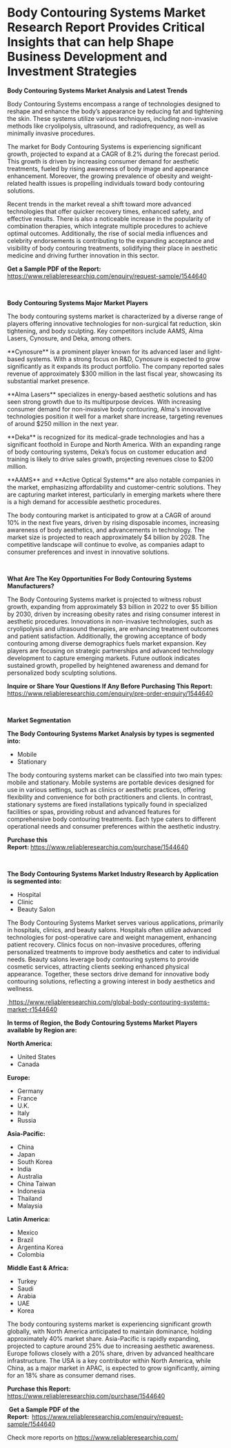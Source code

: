 <p><h1>Body Contouring Systems Market Research Report Provides Critical Insights that can help Shape Business Development and Investment Strategies</h1></p><p><strong>Body Contouring Systems Market Analysis and Latest Trends</strong></p>
<p><p>Body Contouring Systems encompass a range of technologies designed to reshape and enhance the body’s appearance by reducing fat and tightening the skin. These systems utilize various techniques, including non-invasive methods like cryolipolysis, ultrasound, and radiofrequency, as well as minimally invasive procedures.</p><p>The market for Body Contouring Systems is experiencing significant growth, projected to expand at a CAGR of 8.2% during the forecast period. This growth is driven by increasing consumer demand for aesthetic treatments, fueled by rising awareness of body image and appearance enhancement. Moreover, the growing prevalence of obesity and weight-related health issues is propelling individuals toward body contouring solutions.</p><p>Recent trends in the market reveal a shift toward more advanced technologies that offer quicker recovery times, enhanced safety, and effective results. There is also a noticeable increase in the popularity of combination therapies, which integrate multiple procedures to achieve optimal outcomes. Additionally, the rise of social media influences and celebrity endorsements is contributing to the expanding acceptance and visibility of body contouring treatments, solidifying their place in aesthetic medicine and driving further innovation in this sector.</p></p>
<p><strong>Get a Sample PDF of the Report:&nbsp;</strong> <a href="https://www.reliableresearchiq.com/enquiry/request-sample/1544640?utm_campaign=2268&utm_medium=2&utm_source=Github&utm_content=ia&utm_term=03032025&utm_id=body-contouring-systems">https://www.reliableresearchiq.com/enquiry/request-sample/1544640</a></p>
<p>&nbsp;</p>
<p><strong>Body Contouring Systems Major Market Players</strong></p>
<p><p>The body contouring systems market is characterized by a diverse range of players offering innovative technologies for non-surgical fat reduction, skin tightening, and body sculpting. Key competitors include AAMS, Alma Lasers, Cynosure, and Deka, among others.</p><p>**Cynosure** is a prominent player known for its advanced laser and light-based systems. With a strong focus on R&D, Cynosure is expected to grow significantly as it expands its product portfolio. The company reported sales revenue of approximately $300 million in the last fiscal year, showcasing its substantial market presence.</p><p>**Alma Lasers** specializes in energy-based aesthetic solutions and has seen strong growth due to its multipurpose devices. With increasing consumer demand for non-invasive body contouring, Alma's innovative technologies position it well for a market share increase, targeting revenues of around $250 million in the next year.</p><p>**Deka** is recognized for its medical-grade technologies and has a significant foothold in Europe and North America. With an expanding range of body contouring systems, Deka’s focus on customer education and training is likely to drive sales growth, projecting revenues close to $200 million.</p><p>**AAMS** and **Active Optical Systems** are also notable companies in the market, emphasizing affordability and customer-centric solutions. They are capturing market interest, particularly in emerging markets where there is a high demand for accessible aesthetic procedures.</p><p>The body contouring market is anticipated to grow at a CAGR of around 10% in the next five years, driven by rising disposable incomes, increasing awareness of body aesthetics, and advancements in technology. The market size is projected to reach approximately $4 billion by 2028. The competitive landscape will continue to evolve, as companies adapt to consumer preferences and invest in innovative solutions.</p></p>
<p>&nbsp;</p>
<p><strong>What Are The Key Opportunities For Body Contouring Systems Manufacturers?</strong></p>
<p><p>The Body Contouring Systems market is projected to witness robust growth, expanding from approximately $3 billion in 2022 to over $5 billion by 2030, driven by increasing obesity rates and rising consumer interest in aesthetic procedures. Innovations in non-invasive technologies, such as cryolipolysis and ultrasound therapies, are enhancing treatment outcomes and patient satisfaction. Additionally, the growing acceptance of body contouring among diverse demographics fuels market expansion. Key players are focusing on strategic partnerships and advanced technology development to capture emerging markets. Future outlook indicates sustained growth, propelled by heightened awareness and demand for personalized body sculpting solutions.</p></p>
<p><strong>Inquire or Share Your Questions If Any Before Purchasing This Report:</strong> <a href="https://www.reliableresearchiq.com/enquiry/pre-order-enquiry/1544640?utm_campaign=2268&utm_medium=2&utm_source=Github&utm_content=ia&utm_term=03032025&utm_id=body-contouring-systems">https://www.reliableresearchiq.com/enquiry/pre-order-enquiry/1544640</a></p>
<p>&nbsp;</p>
<p><strong>Market Segmentation</strong></p>
<p><strong>The Body Contouring Systems Market Analysis by types is segmented into:</strong></p>
<p><ul><li>Mobile</li><li>Stationary</li></ul></p>
<p><p>The body contouring systems market can be classified into two main types: mobile and stationary. Mobile systems are portable devices designed for use in various settings, such as clinics or aesthetic practices, offering flexibility and convenience for both practitioners and clients. In contrast, stationary systems are fixed installations typically found in specialized facilities or spas, providing robust and advanced features for comprehensive body contouring treatments. Each type caters to different operational needs and consumer preferences within the aesthetic industry.</p></p>
<p><strong>Purchase this Report:&nbsp;</strong><a href="https://www.reliableresearchiq.com/purchase/1544640?utm_campaign=2268&utm_medium=2&utm_source=Github&utm_content=ia&utm_term=03032025&utm_id=body-contouring-systems">https://www.reliableresearchiq.com/purchase/1544640</a></p>
<p>&nbsp;</p>
<p><strong>The Body Contouring Systems Market Industry Research by Application is segmented into:</strong></p>
<p><ul><li>Hospital</li><li>Clinic</li><li>Beauty Salon</li></ul></p>
<p><p>The Body Contouring Systems Market serves various applications, primarily in hospitals, clinics, and beauty salons. Hospitals often utilize advanced technologies for post-operative care and weight management, enhancing patient recovery. Clinics focus on non-invasive procedures, offering personalized treatments to improve body aesthetics and cater to individual needs. Beauty salons leverage body contouring systems to provide cosmetic services, attracting clients seeking enhanced physical appearance. Together, these sectors drive demand for innovative body contouring solutions, reflecting a growing interest in body aesthetics and wellness.</p></p>
<p><a href="https://www.reliableresearchiq.com/global-body-contouring-systems-market-r1544640?utm_campaign=2268&utm_medium=2&utm_source=Github&utm_content=ia&utm_term=03032025&utm_id=body-contouring-systems">&nbsp;https://www.reliableresearchiq.com/global-body-contouring-systems-market-r1544640</a></p>
<p><strong>In terms of Region, the Body Contouring Systems Market Players available by Region are:</strong></p>
<p>
    <p> <strong> North America: </strong>
        <ul>
            <li>United States</li>
            <li>Canada</li>
        </ul>
        </p> 
    <p> <strong> Europe: </strong>
        <ul>
            <li>Germany</li>
            <li>France</li>
            <li>U.K.</li>
            <li>Italy</li>
            <li>Russia</li>
        </ul>
        </p> 
    <p> <strong> Asia-Pacific: </strong>
        <ul>
            <li>China</li>
            <li>Japan</li>
            <li>South Korea</li>
            <li>India</li>
            <li>Australia</li>
            <li>China Taiwan</li>
            <li>Indonesia</li>
            <li>Thailand</li>
            <li>Malaysia</li>
        </ul>
        </p> 
    <p> <strong> Latin America: </strong>
        <ul>
            <li>Mexico</li>
            <li>Brazil</li>
            <li>Argentina Korea</li>
            <li>Colombia</li>
        </ul>
        </p> 
    <p> <strong> Middle East & Africa: </strong>
        <ul>
            <li>Turkey</li>
            <li>Saudi</li>
            <li>Arabia</li>
            <li>UAE</li>
            <li>Korea</li>
        </ul>
    </p>
    </p>
<p><p>The body contouring systems market is experiencing significant growth globally, with North America anticipated to maintain dominance, holding approximately 40% market share. Asia-Pacific is rapidly expanding, projected to capture around 25% due to increasing aesthetic awareness. Europe follows closely with a 20% share, driven by advanced healthcare infrastructure. The USA is a key contributor within North America, while China, as a major market in APAC, is expected to grow significantly, aiming for an 18% share as consumer demand rises.</p></p>
<p><strong>Purchase this Report: </strong><a href="https://www.reliableresearchiq.com/purchase/1544640?utm_campaign=2268&utm_medium=2&utm_source=Github&utm_content=ia&utm_term=03032025&utm_id=body-contouring-systems">https://www.reliableresearchiq.com/purchase/1544640</a></p>
<p>&nbsp;<strong>Get a Sample PDF of the Report:&nbsp;&nbsp;</strong><a href="https://www.reliableresearchiq.com/enquiry/request-sample/1544640?utm_campaign=2268&utm_medium=2&utm_source=Github&utm_content=ia&utm_term=03032025&utm_id=body-contouring-systems">https://www.reliableresearchiq.com/enquiry/request-sample/1544640</a></p>
<p><strong></strong></p>
<p>Check more reports on <a href="https://www.reliableresearchiq.com/?utm_campaign=2268&utm_medium=2&utm_source=Github&utm_content=ia&utm_term=03032025&utm_id=body-contouring-systems">https://www.reliableresearchiq.com/</a></p>